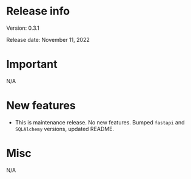 # Release info

Version: 0.3.1

Release date: November 11, 2022

# Important

N/A

# New features

* This is maintenance release. No new features. Bumped `fastapi` and `SQLAlchemy` versions, updated README.

# Misc

N/A
